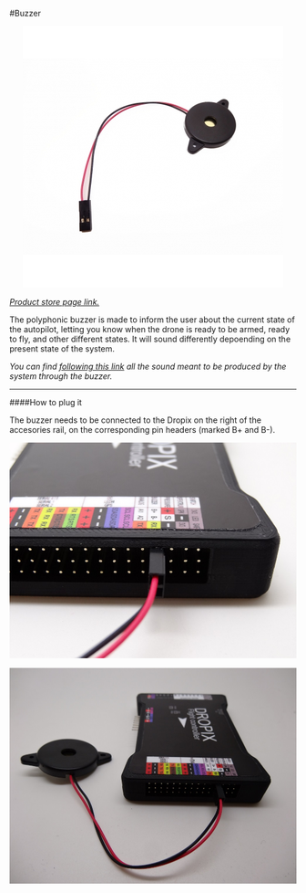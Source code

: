 #Buzzer

<p align="center">
  <img src="./images/buzzer.jpg?raw=true" alt="Buzzer"/>
</p>

_[Product store page link.](https://drotek.com/shop/en/home/451-buzzer-piezo.html)_

The polyphonic buzzer is made to inform the user about the current state of the autopilot, letting you know when the drone is ready to be armed, ready to fly, and other different states. It will sound differently depoending on the present state of the system. 

_You can find [following this link](http://ardupilot.org/copter/docs/common-sounds-pixhawkpx4.html) all the sound meant to be produced by the system through the buzzer._

-----

####How to plug it

The buzzer needs to be connected to the Dropix on the right of the accesories rail, on the corresponding pin headers (marked B+ and B-).

<p align="center">
  <img src="./images/buzzer1.jpg?raw=true" alt="Buzzer"/>
</p>

<p align="center">
  <img src="./images/buzzer2.jpg?raw=true" alt="Buzzer"/>
</p>
